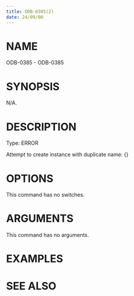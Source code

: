 ```yaml
---
title: ODB-0385(2)
date: 24/09/08
---
```


# NAME

ODB-0385 - ODB-0385

# SYNOPSIS

N/A.

# DESCRIPTION

Type: ERROR

Attempt to create instance with duplicate name: {}

# OPTIONS

This command has no switches.

# ARGUMENTS

This command has no arguments.

# EXAMPLES

# SEE ALSO
